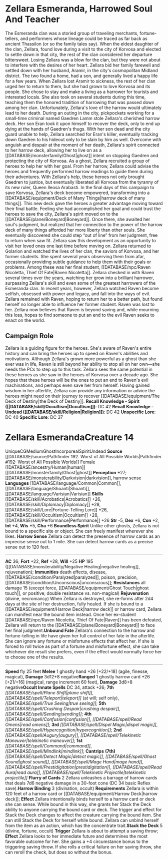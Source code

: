 ﻿---
ac: '36'
alignment: CG
all_resistance: '15'
burrow_speed: null
charisma: '+6'
climb_speed: null
constitution: '+2'
creature_ability:
- Boundless Spirit
- Flurry of Cards
- Harrow Binding
- Harrow Sense
- Rejuvenation
- Stack the Deck
- Unbound Fate
creature_family: null
dexterity: '+6'
element: null
fly_speed: '25'
fortitude: '+22'
hp: 195 ( negative healing , rejuvenation)
id: '2595'
immunity:
- '[[DATABASE/trait/Death|death]] effects'
- '[[DATABASE/trait/Disease|disease]]'
- '[[DATABASE/condition/Paralyzed|paralyzed]]'
- '[[DATABASE/trait/Poison|poison]]'
- precision
- '[[DATABASE/condition/Unconscious|unconscious]]'
intelligence: '+4'
land_speed: null
language:
- '[[DATABASE/language/Common|Common]]'
- '[[DATABASE/language/Shoanti|Shoanti]]'
- '[[DATABASE/language/Varisian|Varisian]]'
level: '14'
max_speed: '25'
name: Zellara Esmeranda
perception: '+27'
rarity: Unique
reflex: '+28'
resistance:
- all damage 15 (except [[DATABASE/trait/Force|force]]
- '[[DATABASE/equipment/Ghost Touch|ghost touch]]'
- or [[DATABASE/trait/Positive|positive]] ; double resistance vs. non- [[DATABASE/trait/Magical|magical]]
  )
rus_type_level: null
sense:
- '[[DATABASE/monsterability/Darkvision|darkvision]]'
- harrow sense
size: Medium
skill:
- '[[DATABASE/skill/Acrobatics|Acrobatics]] +26'
- '[[DATABASE/skill/Diplomacy|Diplomacy]] +28'
- '[[DATABASE/skill/Lore|Fortune-Telling Lore]] +26'
- '[[DATABASE/skill/Occultism|Occultism]] +28'
- '[[DATABASE/skill/Performance|Performance]] +26'
source: '[[DATABASE/source/Pathfinder 192. Worst of All Possible Worlds|Pathfinder
  #192: Worst of All Possible Worlds]]'
speed:
- fly 25 feet
spell:
- '[[DATABASE/spell/Augury|Augury]]'
- '[[DATABASE/spell/Command|Command]]'
- '[[DATABASE/spell/Confusion|Confusion]]'
- '[[DATABASE/spell/Crushing Despair|CrushingDespair]]'
- '[[DATABASE/spell/Detect Magic|Detect Magic]]'
- '[[DATABASE/spell/Dispel Magic|Dispel Magic]]'
- '[[DATABASE/spell/Ghost Sound|Ghost Sound]]'
- '[[DATABASE/spell/Hypercognition|Hypercognition]]'
- '[[DATABASE/spell/Mage Hand|Mage Hand]]'
- '[[DATABASE/spell/Mindlink|Mindlink]]'
- '[[DATABASE/spell/Plane Shift|Plane Shift]]'
- '[[DATABASE/spell/Prestidigitation|Prestidigitation]]'
- '[[DATABASE/spell/Read Aura|Read Aura]]'
- '[[DATABASE/spell/Read Omens|Read Omens]]'
- '[[DATABASE/spell/Sending|Sending]]'
- '[[DATABASE/spell/Telekinetic Maneuver|Telekinetic Maneuver]]'
- '[[DATABASE/spell/Telekinetic Projectile|TelekineticProjectile]]'
- '[[DATABASE/spell/Teleport|Teleport]]'
- '[[DATABASE/spell/True Seeing|True Seeing]]'
strength: '-5'
strength_req: '-5'
strongest_save:
- Reflex
swim_speed: null
trait:
- '[[DATABASE/trait/Ghost|Ghost]]'
- '[[DATABASE/trait/Incorporeal|Incorporeal]]'
- '[[DATABASE/trait/Spirit|Spirit]]'
- '[[DATABASE/trait/Undead|Undead]]'
- '[[DATABASE/trait/Unique|Unique]]'
type: Creature
vision: Darkvision
weakest_save:
- Fortitude
weakness: null
will: '+25'
wisdom: '+5'

---
# Zellara Esmeranda, Harrowed Soul And Teacher

The Esmeranda clan was a storied group of traveling merchants, fortune-tellers, and performers whose lineage could be traced as far back as ancient Thassilon (or so the family tales say). When the eldest daughter of the clan, Zellara, found love during a visit to the city of Korvosa and elected to settle down in that city, the rest of the clan considered her departure bittersweet. Losing Zellara was a blow for the clan, but they were not about to interfere with the desires of her heart. Zellara bid her family farewell and settled down with her husband, Aramir, in the city's cosmopolitan Midland district. The two found a home, had a son, and generally lived a happy life for a few years.
 When Zellara lost Aramir to sickness, the rest of her clan urged her to return to them, but she had grown to love Korvosa and its people. She chose to stay and make a living as a harrower for tourists and interested locals. She also took on several students during this time, teaching them the honored tradition of harrowing that was passed down among her clan. Unfortunately, Zellara's love of the harrow would ultimately lead to her death.
 During an outing in the city, pickpockets working for a small-time criminal named Gaedren Lamm stole Zellara's cherished harrow deck. Her son Eran took it upon himself to recover the deck, only to end up dying at the hands of Gaedren's thugs. With her son dead and the city guard unable to help, Zellara searched for Eran's killer, eventually tracking down Gaedren to his hideout only to be slain by him as well. Overcome with anguish and despair at the moment of her death, Zellara's spirit connected to her harrow deck, allowing her to live on as a [[DATABASE/monsterfamily/Ghost|ghost]] intent on stopping Gaedren and protecting the city of Korvosa.
 As a ghost, Zellara recruited a group of heroes to help her with her goal. From her harrow, Zellara could advise the heroes and frequently performed harrow readings to guide them during their adventures. With Zellara's help, these heroes not only brought Gaedren to justice, but eventually liberated all Korvosa from the tyranny of its new ruler, Queen Ileosa Arabasti. In the final days of this campaign to save Korvosa, Zellara's deck become empowered, transforming into a [[DATABASE/equipment/Deck of Many Things|harrow deck of many things]]. This new deck gave the heroes a greater advantage moving toward their final battle.
 Feeling she had accomplished her goal and could trust the heroes to save the city, Zellara's spirit moved on to the [[DATABASE/plane/Boneyard|Boneyard]]. Once there, she awaited her soul's judgment, but realized that her connection to the power of the harrow deck of many things afforded her more liberty than other souls. She eventually discovered she could step “out of line” from her judgment, free to return when saw fit. Zellara saw this development as an opportunity to visit her loved ones one last time before moving on.
 Zellara returned to Golarion and watched the lives of her clan, the saviors of Korvosa, and her former students. She spent several years observing them from afar, occasionally providing subtle guidance to help them with their goals or problems. Among these was her final student, [[DATABASE/npc/Raven Nicoletta, Thief Of Fate|Raven Nicoletta]]. Zellara checked in with Raven several times over the years, watching her grow into a brilliant harrower, surpassing Zellara's skill and even some of the greatest harrowers of the Esmeranda clan. In recent years, however, Zellara watched Raven become selfish, obsessed with power and legacy, and fall into the ways of evil. Zellara remained with Raven, hoping to return her to a better path, but found herself no longer able to influence her former student. Raven was lost to her. Zellara now believes that Raven is beyond saving and, while mourning this loss, hopes to find someone to put an end to the evil Raven seeks to enact on the world.

## Campaign Role

Zellara is a guiding figure for the heroes. She's aware of Raven's entire history and can bring the heroes up to speed on Raven's abilities and motivations. Although Zellara's grown more powerful as a ghost than she ever was in life, Raven is still beyond her ability to stop all on her own—she needs the PCs to step up to this task. Zellara sees the same potential in these heroes as she saw in the heroes of Korvosa over a decade ago. She hopes that these heroes will be the ones to put an end to Raven's evil machinations, and perhaps even save her from herself. Having gained wisdom in her afterlife, Zellara can provide any information or advice the heroes might need on their journey to recover [[DATABASE/equipment/The Deck of Destiny|the Deck of Destiny]].
**Recall Knowledge - Spirit ([[DATABASE/skill/Occultism|Occultism]])**: DC 42
**Recall Knowledge - Undead ([[DATABASE/skill/Religion|Religion]])**: DC 42
**Unspecific Lore**: DC 40
**Specific Lore**: DC 37

# Zellara Esmeranda<span class="item-type">Creature 14</span>

<span class="trait-unique item-trait">Unique</span><span class="trait-alignment item-trait">CG</span><span class="trait-size item-trait">Medium</span><span class="item-trait">Ghost</span><span class="item-trait">Incorporeal</span><span class="item-trait">Spirit</span><span class="item-trait">Undead</span>
**Source** [[DATABASE/source/Pathfinder 192. Worst of All Possible Worlds|Pathfinder #192: Worst of All Possible Worlds]]
Female [[DATABASE/ancestry/Human|human]] [[DATABASE/monsterfamily/Ghost|ghost]]
**Perception** +27; [[DATABASE/monsterability/Darkvision|darkvision]], harrow sense
**Languages** [[DATABASE/language/Common|Common]], [[DATABASE/language/Shoanti|Shoanti]], [[DATABASE/language/Varisian|Varisian]]
**Skills** [[DATABASE/skill/Acrobatics|Acrobatics]] +26, [[DATABASE/skill/Diplomacy|Diplomacy]] +28, [[DATABASE/skill/Lore|Fortune-Telling Lore]] +26, [[DATABASE/skill/Occultism|Occultism]] +28, [[DATABASE/skill/Performance|Performance]] +26
**Str** -5, **Dex** +6, **Con** +2, **Int** +4, **Wis** +5, **Cha** +6
**Boundless Spirit** Unlike other ghosts, Zellara is not bound to a specific site or object. She can freely manifest wherever she likes.
**Harrow Sense** Zellara can detect the presence of harrow cards as an imprecise sense out to 1 mile. She can detect harrow cards as a precise sense out to 120 feet.

---
**AC** 36; **Fort** +22, **Ref** +28, **Will** +25
**HP** 195 ([[DATABASE/monsterability/Negative Healing|negative healing]], rejuvenation); **Immunities** death effects, disease, [[DATABASE/condition/Paralyzed|paralyzed]], poison, precision, [[DATABASE/condition/Unconscious|unconscious]]; **Resistances** all damage 15 (except force, [[DATABASE/equipment/Ghost Touch|ghost touch]], or positive; double resistance vs. non-magical)
<span class="in-box-ability">**Rejuvenation** (divine, necromancy) When Zellara is destroyed, she re-forms after 2d4 days at the site of her destruction, fully healed. If she is bound to a [[DATABASE/equipment/Harrow Deck|harrow deck]] or harrow card, Zellara can manifest near the bound item instead. Once her ex-student [[DATABASE/npc/Raven Nicoletta, Thief Of Fate|Raven]] has been defeated, Zellara will return to the [[DATABASE/plane/Boneyard|Boneyard]] to face her final judgment.</span><span class="in-box-ability">**Unbound Fate** Zellara's connection to the harrow and fortune-telling in life have given her full control of her fate in the afterlife. She can ignore any fortune or misfortune effects that affect her. If she is forced to roll twice as part of a fortune and misfortune effect, she can take whichever die result she prefers, even if the effect would normally force her to choose one of the results.</span>

---
**Speed** fly 25 feet
<span class="in-box-ability">**Melee** <span class="action-icon">1</span> ghostly hand +26 [+22/+18] (agile, finesse, magical), **Damage** 3d12+8 negative</span><span class="in-box-ability">**Ranged** <span class="action-icon">1</span> ghostly harrow card +26 [+21/+16] (magical, range increment 60 feet), **Damage** 3d8+8 negative</span>**Occult Innate Spells** DC 34, attack +26; **7th** _[[DATABASE/spell/Plane Shift|plane shift]]_, _[[DATABASE/spell/Teleport|teleport]]_ (at will; self only), _[[DATABASE/spell/True Seeing|true seeing]]_; **5th** _[[DATABASE/spell/Crushing Despair|crushing despair]]_, _[[DATABASE/spell/Sending|sending]]_; **4th** _[[DATABASE/spell/Confusion|confusion]]_, _[[DATABASE/spell/Read Omens|read omens]]_; **3rd** _[[DATABASE/spell/Dispel Magic|dispel magic]]_, _[[DATABASE/spell/Hypercognition|hypercognition]]_; **2nd** _[[DATABASE/spell/Augury|augury]]_, _[[DATABASE/spell/Telekinetic Maneuver|telekinetic maneuver]]_; **1st** _[[DATABASE/spell/Command|command]]_, _[[DATABASE/spell/Mindlink|mindlink]]_; **Cantrips** **(7th)** _[[DATABASE/spell/Detect Magic|detect magic]]_, _[[DATABASE/spell/Ghost Sound|ghost sound]]_, _[[DATABASE/spell/Mage Hand|mage hand]]_, _[[DATABASE/spell/Prestidigitation|prestidigitation]]_, _[[DATABASE/spell/Read Aura|read aura]]_, _[[DATABASE/spell/Telekinetic Projectile|telekinetic projectile]]_
<span class="in-box-ability">**Flurry of Cards** <span class="action-icon">2</span> Zellara unleashes a barrage of harrow cards that deals 7d6 negative damage in a 30-foot cone (DC 34 basic Reflex save).</span><span class="in-box-ability">**Harrow Binding** <span class="action-icon">3</span> (divination, occult) **Requirements** Zellara is within 120 feet of a harrow card or [[DATABASE/equipment/Harrow Deck|harrow deck]]; **Effect** Zellara intentionally binds herself to a harrow card or deck she can sense. While bound in this way, she grants her Stack the Deck ability to anyone carrying the bound card or deck. The trigger and effect for Stack the Deck changes to affect the creature carrying the bound item. She can still Stack the Deck for herself while bound. Zellara can unbind herself from the item as an action, which has the concentrate trait.</span><span class="in-box-ability">**Stack the Deck** <span class="action-icon">5</span> (divine, fortune, occult) **Trigger** Zellara is about to attempt a saving throw; **Effect** Zellara looks to her immediate future and determines the most favorable outcome for her. She gains a +4 circumstance bonus to the triggering saving throw. If she rolls a critical failure on her saving throw, she can reroll the check, but does so without the bonus.</span>